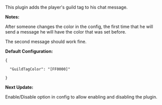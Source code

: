This plugin adds the player's guild tag to his chat message.

**Notes:**

After someone changes the color in the config, the first time that he will send a message he will have the color that was set before.

The second message should work fine.

**Default Configuration:**

````
{

  "GuildTagColor": "[FF0000]"

}
````


**Next Update:**

Enable/Disable option in config to allow enabling and disabling the plugin.